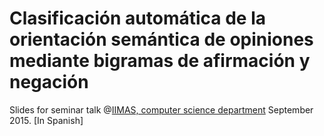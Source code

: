 # Clasificación automática de la orientación semántica de opiniones mediante bigramas de afirmación y negación
Slides for seminar talk @[IIMAS, computer science department](http://www.iimas.unam.mx/) September 2015. [In Spanish]
